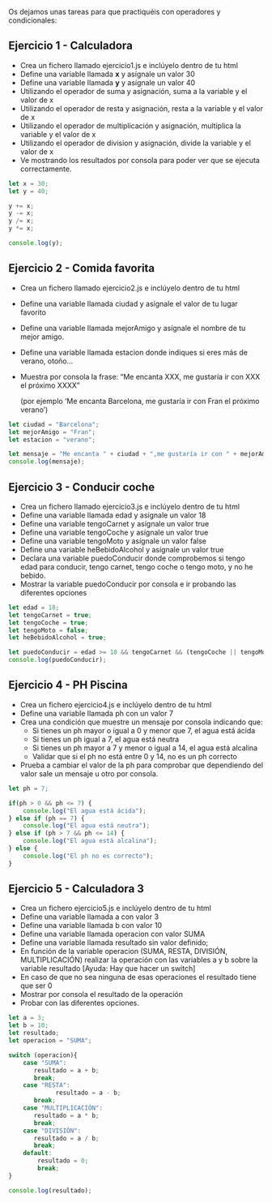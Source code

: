 Os dejamos unas tareas para que practiquéis con operadores y condicionales:

## Ejercicio 1 - Calculadora

- Crea un fichero llamado ejercicio1.js e inclúyelo dentro de tu html
- Define una variable llamada **x** y asígnale un valor 30
- Define una variable llamada **y** y asígnale un valor 40
- Utilizando el operador de suma y asignación, suma a la variable y el valor de x
- Utilizando el operador de resta y asignación, resta a la variable y el valor de x
- Utilizando el operador de multiplicación y asignación, multiplica la variable y el valor de x
- Utilizando el operador de division y asignación, divide la variable y el valor de x
- Ve mostrando los resultados por consola para poder ver que se ejecuta correctamente.

```js
let x = 30;
let y = 40;

y += x;
y -= x;
y /= x;
y *= x;

console.log(y);
```

## Ejercicio 2 - Comida favorita

- Crea un fichero llamado ejercicio2.js e inclúyelo dentro de tu html
- Define una variable llamada ciudad y asígnale el valor de tu lugar favorito
- Define una variable llamada mejorAmigo y asígnale el nombre de tu mejor amigo.
- Define una variable llamada estacion donde indiques si eres más de verano, otoño…
- Muestra por consola la frase: “Me encanta XXX, me gustaría ir con XXX el próximo XXXX”
    
    (por ejemplo ‘Me encanta Barcelona, me gustaría ir con Fran el próximo verano’)
    

```js
let ciudad = "Barcelona";
let mejorAmigo = "Fran";
let estacion = "verano";

let mensaje = "Me encanta " + ciudad + ",me gustaría ir con " + mejorAmigo + " el próximo " + estacion; 
console.log(mensaje);
```

## Ejercicio 3 - Conducir coche

- Crea un fichero llamado ejercicio3.js e inclúyelo dentro de tu html
- Define una variable llamada edad y asígnale un valor 18
- Define una variable tengoCarnet y asígnale un valor true
- Define una variable tengoCoche y asígnale un valor true
- Define una variable tengoMoto y asígnale un valor false
- Define una variable heBebidoAlcohol y asígnale un valor true
- Declara una variable puedoConducir donde comprobemos si tengo edad para conducir, tengo carnet, tengo coche o tengo moto, y no he bebido.
- Mostrar la variable puedoConducir por consola e ir probando las diferentes opciones

```js
let edad = 18;
let tengoCarnet = true;
let tengoCoche = true;
let tengoMoto = false;
let heBebidoAlcohol = true;

let puedoConducir = edad >= 18 && tengoCarnet && (tengoCoche || tengoMoto) && !heBebidoAlcohol;
console.log(puedoConducir);
```

## Ejercicio 4 - PH Piscina

- Crea un fichero  ejercicio4.js e inclúyelo dentro de tu html
- Define una variable llamada ph con un valor 7
- Crea una condición que muestre un mensaje por consola indicando que:
    - Si tienes un ph mayor o igual a 0 y menor que 7, el agua está ácida
    - Si tienes un ph igual a 7, el agua está neutra
    - Si tienes un ph mayor a 7 y menor o igual a 14, el agua está alcalina
    - Validar que si el ph no está entre 0 y 14, no es un ph correcto
- Prueba a cambiar el valor de la ph para comprobar que dependiendo del valor sale un mensaje u otro por consola.

```js
let ph = 7;

if(ph > 0 && ph <= 7) {
	console.log("El agua está ácida");
} else if (ph == 7) {
	console.log("El agua está neutra");
} else if (ph > 7 && ph <= 14) {
	console.log("El agua está alcalina");
} else {
	console.log("El ph no es correcto");
}
```

## Ejercicio 5 - Calculadora 3

- Crea un fichero  ejercicio5.js e inclúyelo dentro de tu html
- Define una variable llamada a con valor 3
- Define una variable llamada b con valor 10
- Define una variable llamada operacion con valor SUMA
- Define una variable llamada resultado sin valor definido;
- En función de la variable operacion (SUMA, RESTA, DIVISIÓN, MULTIPLICACIÓN) realizar la operación con las variables a y b sobre la variable resultado [Ayuda: Hay que hacer un switch]
- En caso de que no sea ninguna de esas operaciones el resultado tiene que ser 0
- Mostrar por consola el resultado de la operación
- Probar con las diferentes opciones.

```js
let a = 3;
let b = 10;
let resultado;
let operacion = "SUMA";

switch (operacion){
    case "SUMA":
       resultado = a + b;
       break;
    case "RESTA":
			 resultado = a - b;
       break;
    case "MULTIPLICACIÓN":
       resultado = a * b;
       break;
    case "DIVISIÓN":
       resultado = a / b;
       break;
    default:
        resultado = 0;
        break;
}

console.log(resultado);
```
